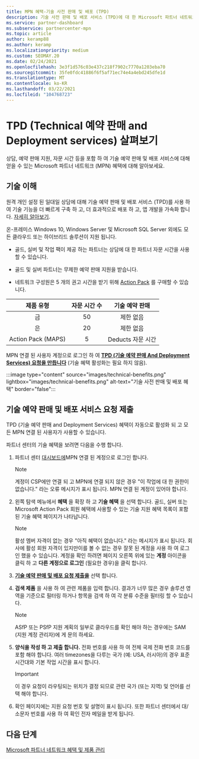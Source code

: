 ```yaml
---
title: MPN 혜택-기술 사전 판매 및 배포 (TPD)
description: 기술 사전 판매 및 배포 서비스 (TPD)에 대 한 Microsoft 파트너 네트워크 (MPN) 혜택 알아보기
ms.service: partner-dashboard
ms.subservice: partnercenter-mpn
ms.topic: article
author: keramp88
ms.author: keramp
ms.localizationpriority: medium
ms.custom: SEOMAY.20
ms.date: 02/24/2021
ms.openlocfilehash: 3e3f1d576c03e437c218f7902c7770a1203eba70
ms.sourcegitcommit: 35fe0fdc41886f6f5af71ec74e4a4ebd245dfe1d
ms.translationtype: MT
ms.contentlocale: ko-KR
ms.lasthandoff: 03/22/2021
ms.locfileid: "104768723"
---
```

# <a name="explore-technical-presales-and-deployment-services-tpd"></a>TPD (Technical 예약 판매 and Deployment services) 살펴보기 

상담, 예약 판매 지원, 자문 시간 등을 포함 하 여 기술 예약 판매 및 배포 서비스에 대해 얻을 수 있는 Microsoft 파트너 네트워크 (MPN) 혜택에 대해 알아보세요.

## <a name="develop-your-technical-know-how"></a>기술 이해

원격 개인 설정 된 일대일 상담에 대해 기술 예약 판매 및 배포 서비스 (TPD)를 사용 하 여 기술 기능을 더 빠르게 구축 하 고, 더 효과적으로 배포 하 고, 앱 개발을 가속화 합니다. [자세히 알아보기](https://aka.ms/TPD).

온-프레미스 Windows 10, Windows Server 및 Microsoft SQL Server 외에도 모든 클라우드 또는 하이브리드 솔루션이 지원 됩니다. 

- 골드, 실버 및 작업 팩이 제공 하는 파트너는 상담에 대 한 파트너 자문 시간을 사용할 수 있습니다. 

- 골드 및 실버 파트너는 무제한 예약 판매 지원을 받습니다. 

- 네트워크 구성원은 5 개의 권고 시간을 받기 위해 [Action Pack](https://partner.microsoft.com/membership/action-pack) 를 구매할 수 있습니다.  

|     제품 유형    | 자문 시간 수 |   기술 예약 판매   |
|:-----------------:|:------------------------:|:----------------------:|
|        금       |            50            |        제한 없음       |
|       은      |            20            |        제한 없음       |
| Action Pack (MAPS) |             5            | Deducts 자문 시간 |

MPN 연결 된 사용자 계정으로 로그인 하 여 **[TPD (기술 예약 판매 And Deployment Services) 요청을 만듭니다](https://partner.microsoft.com/dashboard/mpn/membership/benefits/technical/createadvisoryhours-servicerequest)** (기술 혜택 활성화는 필요 하지 않음).

:::image type="content" source="images/technical-benefits.png" lightbox="images/technical-benefits.png" alt-text="기술 사전 판매 및 배포 혜택" border="false":::

## <a name="submit-a-technical-presales-and-deployment-services-request"></a>기술 예약 판매 및 배포 서비스 요청 제출 

TPD (기술 예약 판매 and Deployment Services) 혜택이 자동으로 활성화 되 고 모든 MPN 연결 된 사용자가 사용할 수 있습니다. 

파트너 센터의 기술 혜택을 보려면 다음을 수행 합니다.

1. 파트너 센터 [대시보드에](https://partner.microsoft.com/dashboard)MPN 연결 된 계정으로 로그인 합니다. 

   > [!NOTE]
   > 계정이 CSP에만 연결 되 고 MPN에 연결 되지 않은 경우 "이 작업에 대 한 권한이 없습니다." 라는 오류 메시지가 표시 됩니다. MPN 연결 된 계정이 있어야 합니다.

2. 왼쪽 탐색 메뉴에서 **혜택** 을 확장 하 고 **기술 혜택** 을 선택 합니다. 골드, 실버 또는 Microsoft Action Pack 회원 혜택에 사용할 수 있는 기술 지원 혜택 목록이 포함 된 기술 혜택 페이지가 나타납니다. 

   > [!NOTE]
   > 활성 멤버 자격이 없는 경우 "아직 혜택이 없습니다." 라는 메시지가 표시 됩니다. 회사에 활성 회원 자격이 있지만이를 볼 수 없는 경우 잘못 된 계정을 사용 하 여 로그인 했을 수 있습니다. 계정을 확인 하려면 페이지 오른쪽 위에 있는 **계정** 아이콘을 클릭 하 고 **다른 계정으로 로그인** (필요한 경우)을 클릭 합니다.

3. **[기술 예약 판매 및 배포 요청 제출을](https://partner.microsoft.com/dashboard/mpn/membership/benefits/technical/createadvisoryhours-servicerequest)** 선택 합니다.

4. **검색 제품** 을 사용 하 여 관련 제품을 입력 합니다. 결과가 너무 많은 경우 솔루션 영역을 기준으로 필터링 하거나 항목을 검색 하 여 각 분류 수준을 필터링 할 수 있습니다.

   > [!NOTE]
   > ASfP 또는 PSfP 지원 계획의 일부로 클라우드를 확인 해야 하는 경우에는 SAM (지원 계정 관리자)에 게 문의 하세요.

5. **양식을 작성 하 고 제출 합니다.** 전화 번호를 사용 하 여 전체 국제 전화 번호 코드를 포함 해야 합니다. 여러 timezones을 다루는 국가 (예: USA, 러시아)의 경우 표준 시간대와 기본 작업 시간을 표시 합니다.

   > [!IMPORTANT]
   > 이 경우 요청이 라우팅되는 위치가 결정 되므로 관련 국가 (또는 지역) 및 언어를 선택 해야 합니다.

6. 확인 페이지에는 지원 요청 번호 및 설명이 표시 됩니다. 또한 파트너 센터에서 대/소문자 번호를 사용 하 여 확인 전자 메일을 받게 됩니다.

## <a name="next-steps"></a>다음 단계

[Microsoft 파트너 네트워크 혜택 및 제품 관리](manage-your-partner-network-benefits.md)
